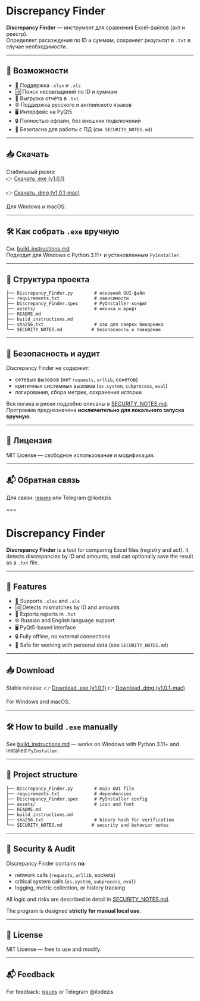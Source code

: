 # Discrepancy Finder

**Discrepancy Finder** — инструмент для сравнения Excel-файлов (акт и реестр).  
Определяет расхождения по ID и суммам, сохраняет результат в `.txt` в случае необходимости.

---

## 🔧 Возможности

- 📂 Поддержка `.xlsx` и `.xls`
- 🆔 Поиск несовпадений по ID и суммам
- 💾 Выгрузка отчёта в `.txt`
- 🌐 Поддержка русского и английского языков
- 🖥️ Интерфейс на PyQt5
- 🔒 Полностью офлайн, без внешних подключений
- 🪪 Безопасна для работы с ПД (см. `SECURITY_NOTES.md`)

---

## 📥 Скачать

Стабильный релиз:  
👉 [Скачать .exe (v1.0.1)](https://github.com/ilodezis/discrepancy-finder/releases/tag/v1.0.1)

👉 [Скачать .dmg (v1.0.1-mac)](https://github.com/ilodezis/discrepancy-finder/releases/tag/v.1.0.1-mac)

Для Windows и macOS. 

---

## 🛠️ Как собрать `.exe` вручную

См. [build_instructions.md](build_instructions.md)  
Подходит для Windows с Python 3.11+ и установленным `PyInstaller`.

---

## 🧾 Структура проекта

```plaintext
├── Discrepancy_Finder.py        # основной GUI-файл
├── requirements.txt             # зависимости
├── Discrepancy_Finder.spec      # PyInstaller конфиг
├── assets/                      # иконка и шрифт
├── README.md
├── build_instructions.md
├── sha256.txt                   # хэш для сверки бинарника
└── SECURITY_NOTES.md           # безопасность и поведение
````

---

## 🔐 Безопасность и аудит

Discrepancy Finder не содержит:

* сетевых вызовов (нет `requests`, `urllib`, сокетов)
* критичных системных вызовов (`os.system`, `subprocess`, `eval`)
* логирования, сбора метрик, сохранения истории

Вся логика и риски подробно описаны в [SECURITY\_NOTES.md](SECURITY_NOTES.md).
Программа предназначена **исключительно для локального запуска вручную**.

---

## 📄 Лицензия

MIT License — свободное использование и модификация.

---

## 📬 Обратная связь

Для связи: [issues](https://github.com/ilodezis/discrepancy-finder/issues) или Telegram @ilodezis

===

# Discrepancy Finder

**Discrepancy Finder** is a tool for comparing Excel files (registry and act).
It detects discrepancies by ID and amounts, and can optionally save the result as a `.txt` file.

---

## 🔧 Features

* 📂 Supports `.xlsx` and `.xls`
* 🆔 Detects mismatches by ID and amounts
* 💾 Exports reports in `.txt`
* 🌐 Russian and English language support
* 🖥️ PyQt5-based interface
* 🔒 Fully offline, no external connections
* 🪪 Safe for working with personal data (see `SECURITY_NOTES.md`)

---

## 📥 Download

Stable release:
👉 [Download .exe (v1.0.1)](https://github.com/ilodezis/discrepancy-finder/releases/tag/v1.0.1)
👉 [Download .dmg (v1.0.1-mac)](https://github.com/ilodezis/discrepancy-finder/releases/tag/v.1.0.1-mac)

For Windows and macOS.

---

## 🛠️ How to build `.exe` manually

See [build\_instructions.md](build_instructions.md) — works on Windows with Python 3.11+ and installed `PyInstaller`.

---

## 🧾 Project structure

```plaintext
├── Discrepancy_Finder.py        # main GUI file
├── requirements.txt             # dependencies
├── Discrepancy_Finder.spec      # PyInstaller config
├── assets/                      # icon and font
├── README.md
├── build_instructions.md
├── sha256.txt                   # binary hash for verification
└── SECURITY_NOTES.md           # security and behavior notes
```

---

## 🔐 Security & Audit

Discrepancy Finder contains **no**:

* network calls (`requests`, `urllib`, sockets)
* critical system calls (`os.system`, `subprocess`, `eval`)
* logging, metric collection, or history tracking

All logic and risks are described in detail in [SECURITY\_NOTES.md](SECURITY_NOTES.md).

The program is designed **strictly for manual local use**.

---

## 📄 License

MIT License — free to use and modify.

---

## 📬 Feedback

For feedback: [issues](https://github.com/ilodezis/discrepancy-finder/issues) or Telegram @ilodezis

